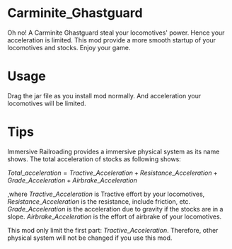 # Carminite_Ghastguard

Oh no! A Carminite Ghastguard steal your locomotives' power.
Hence your acceleration is limited. This mod provide a more smooth startup of your locomotives and stocks.
Enjoy your game.

# Usage

Drag the jar file as you install mod normally. And acceleration your locomotives  will be limited.

# Tips

Immersive Railroading provides a immersive physical system as its name shows. The total acceleration of stocks as following shows:

$Total\_acceleration=Tractive\_Acceleration+Resistance\_Acceleration+Grade\_Acceleration+Airbrake\_Acceleration$

,where $Tractive\_Acceleration$ is Tractive effort by your locomotives, $Resistance\_Acceleration$ is the resistance, include friction, etc. $Grade\_Acceleration$ is the acceleration due to gravity if the stocks are in a slope. $Airbrake\_Acceleration$ is the effort of airbrake of your locomotives.

This mod only limit the first part: $Tractive\_Acceleration$. Therefore, other physical system will not be changed if you use this mod. 